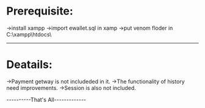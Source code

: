 # Prerequisite:
->install xampp
->import ewallet.sql in xamp
->put venom floder in C:\xampp\htdocs\

--------------------------------

# Deatails:
->Payment getway is not includeded in it.
->The functionality of history need improvements.
->Session is also not included.

----------That's All-------------
